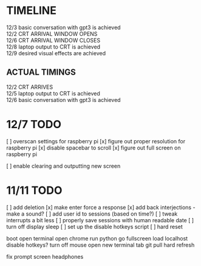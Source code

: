 # TIMELINE

12/3 basic conversation with gpt3 is achieved  
12/2 CRT ARRIVAL WINDOW OPENS  
12/6 CRT ARRIVAL WINDOW CLOSES  
12/8 laptop output to CRT is achieved  
12/9 desired visual effects are achieved

## ACTUAL TIMINGS

12/2 CRT ARRIVES  
12/5 laptop output to CRT is achieved  
12/6 basic conversation with gpt3 is achieved

# 12/7 TODO

[ ] overscan settings for raspberry pi
[x] figure out proper resolution for raspberry pi
[x] disable spacebar to scroll
[x] figure out full screen on raspberry pi

[ ] enable clearing and outputting new screen

# 11/11 TODO

[ ] add deletion
[x] make enter force a response
[x] add back interjections - make a sound?
[ ] add user id to sessions (based on time?)
[ ] tweak interrupts a bit less
[ ] properly save sessions with human readable date
[ ] turn off display sleep
[ ] set up the disable hotkeys script
[ ] hard reset

boot
open terminal
open chrome
run python
go fullscreen
load localhost
disable hotkeys?
turn off mouse
open new terminal tab
git pull
hard refresh

fix prompt
screen
headphones
